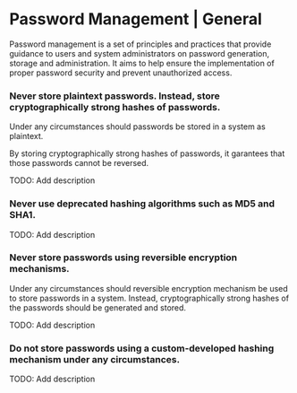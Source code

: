 # Password Management | General

Password management is a set of principles and practices that provide guidance to users and system administrators on password generation, storage and administration. It aims
to help ensure the implementation of proper password security and prevent unauthorized access.
<br>

### Never store plaintext passwords. Instead, store cryptographically strong hashes of passwords.

Under any circumstances should passwords be stored in a system as plaintext.

By storing cryptographically strong hashes of passwords, it garantees that those passwords cannot be reversed.

TODO: Add description
<br>

### Never use deprecated hashing algorithms such as MD5 and SHA1.

TODO: Add description
<br>


### Never store passwords using reversible encryption mechanisms.

Under any circumstances should reversible encryption mechanism be used to store passwords in a system. Instead, cryptographically strong hashes of the passwords should be
generated and stored.

TODO: Add description
<br>


### Do not store passwords using a custom-developed hashing mechanism under any circumstances.

TODO: Add description
<br>


